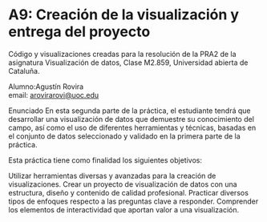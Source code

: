 # A9: Creación de la visualización y entrega del proyecto

Código y visualizaciones creadas para la resolución de la PRA2 de la asignatura Visualización de datos, Clase M2.859, Universidad abierta de Cataluña.

Alumno:Agustín Rovira   
email: arovirarovi@uoc.edu   

Enunciado
En esta segunda parte de la práctica, el estudiante tendrá que desarrollar una visualización de datos que demuestre su conocimiento del campo, así como el uso de diferentes herramientas y técnicas, basadas en el conjunto de datos seleccionado y validado en la primera parte de la práctica.

Esta práctica tiene como finalidad los siguientes objetivos:

Utilizar herramientas diversas y avanzadas para la creación de visualizaciones.
Crear un proyecto de visualización de datos con una estructura, diseño y contenido de calidad profesional.
Practicar diversos tipos de enfoques respecto a las preguntas clave a responder.
Comprender los elementos de interactividad que aportan valor a una visualización.
